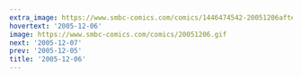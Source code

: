 ```yaml
---
extra_image: https://www.smbc-comics.com/comics/1446474542-20051206after.png
hovertext: '2005-12-06'
image: https://www.smbc-comics.com/comics/20051206.gif
next: '2005-12-07'
prev: '2005-12-05'
title: '2005-12-06'
---
```

